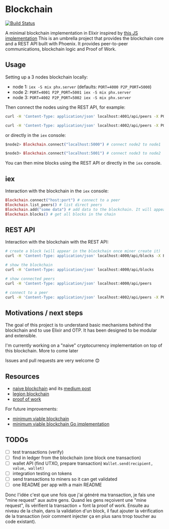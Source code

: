 # Blockchain

[![Build Status](https://travis-ci.org/robinmonjo/blockchain.svg?branch=master)](https://travis-ci.org/robinmonjo/blockchain)

A minimal blockchain implementation in Elixir inspired by [this JS implementation](https://github.com/lhartikk/naivechain)
This is an umbrella project that provides the blockchain core and a REST API built with Phoenix.
It provides peer-to-peer communications, blockchain logic and Proof of Work.

## Usage

Setting up a 3 nodes blockchain locally:

- node 1: `iex -S mix phx.server` (defaults: `PORT=4000 P2P_PORT=5000`)
- node 2: `PORT=4001 P2P_PORT=5001 iex -S mix phx.server`
- node 3: `PORT=4002 P2P_PORT=5002 iex -S mix phx.server`

Then connect the nodes using the REST API, for example:

```bash
curl -H 'Content-Type: application/json' localhost:4001/api/peers -X POST -d '{ "uri": "localhost:5000"}'  # connect node2 to node1

curl -H 'Content-Type: application/json' localhost:4002/api/peers -X POST -d '{ "uri": "localhost:5001"}'  # connect node3 to node2
```

or directly in the `iex` console:

```elixir
$node2> Blockchain.connect("localhost:5000") # connect node2 to node1

$node3> Blockchain.connect("localhost:5001") # connect node3 to node2
```

You can then mine blocks using the REST API or directly in the `iex` console.

## iex

Interaction with the blockchain in the `iex` console:

```elixir
Blockchain.connect("host:port") # connect to a peer
Blockchain.list_peers() # list direct peers
Blockchain.add("some data") # add data to the blockchain. It will appear once mined
Blockchain.blocks() # get all blocks in the chain
```

## REST API

Interaction with the blockchain with the REST API:

```bash
# create a block (will appear in the blockchain once miner create it)
curl -H 'Content-Type: application/json' localhost:4000/api/blocks -X POST -d '{"data": "block data"}'

# show the blockchain
curl -H 'Content-Type: application/json' localhost:4000/api/blocks

# show connected peers
curl -H 'Content-Type: application/json' localhost:4000/api/peers

# connect to a peer
curl -H 'Content-Type: application/json' localhost:4002/api/peers -X POST -d '{ "uri": "localhost:5001"}'
```

## Motivations / next steps

The goal of this project is to understand basic mechanisms behind the blockchain and to use Elixir and OTP. It has been designed to be modular and extensible.

I'm currently working on a "naive" cryptocurrency implementation on top of this blockchain. More to come later

Issues and pull requests are very welcome 😊

## Resources

- [naive blockchain](https://github.com/lhartikk/naivechain) and its [medium post](https://medium.com/@lhartikk/a-blockchain-in-200-lines-of-code-963cc1cc0e54#.dttbm9afr5)
- [legion blockchain](https://github.com/aviaviavi/legion)
- [proof of work](https://en.bitcoin.it/wiki/Proof_of_work)

For future improvements:

- [minimum viable blockchain](https://www.igvita.com/2014/05/05/minimum-viable-block-chain/)
- [minimum viable blockchain Go implementation](https://github.com/izqui/blockchain)

## TODOs

- [ ] test transactions (verify)
- [ ] find in ledger from the blockchain (one block one transaction)
- [ ] wallet API (find UTXO, prepare transaction) `Wallet.send(recipient, value, wallet)`
- [ ] integration testing on tokens
- [ ] send transactions to miners so it can get validated
- [ ] one README per app with a main README

Donc l'idée c'est que une fois que j'ai généré ma transaction, je fais une "mine request" aux autre gens. Quand les gens reçoivent une "mine request", ils vérifient la transaction + font la proof of work. Ensuite au niveau de la chain, dans la validation d'un block, il faut ajouter la vérification de la transaction (voir comment injecter ça en plus sans trrop toucher au code existant).
